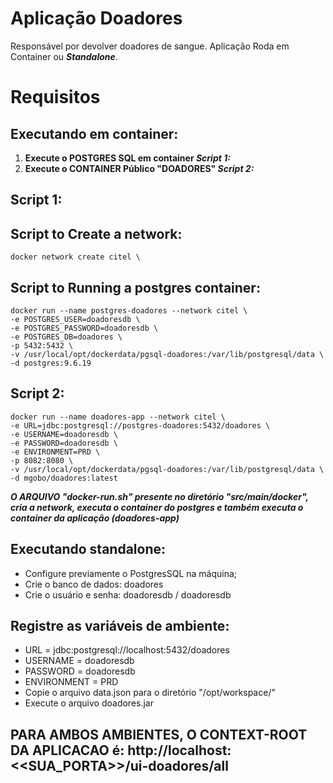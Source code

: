 # Aplicação Doadores
Responsável por devolver doadores de sangue.
Aplicação Roda em Container ou **_Standalone_**.

# Requisitos
## Executando em container:

<ol>
<li><b>Execute o POSTGRES SQL em container <i>Script 1:</i></b></li>
<li><b>Execute o CONTAINER Público "DOADORES" <i>Script 2:</i></b></li>
</ol>

## Script 1:

## Script to Create a network:
    docker network create citel \

## Script to Running a postgres container:
    docker run --name postgres-doadores --network citel \
    -e POSTGRES_USER=doadoresdb \
    -e POSTGRES_PASSWORD=doadoresdb \
    -e POSTGRES_DB=doadores \
    -p 5432:5432 \
    -v /usr/local/opt/dockerdata/pgsql-doadores:/var/lib/postgresql/data \
    -d postgres:9.6.19

## Script 2:
    docker run --name doadores-app --network citel \
    -e URL=jdbc:postgresql://postgres-doadores:5432/doadores \
    -e USERNAME=doadoresdb \
    -e PASSWORD=doadoresdb \
    -e ENVIRONMENT=PRD \
    -p 8082:8080 \
    -v /usr/local/opt/dockerdata/pgsql-doadores:/var/lib/postgresql/data \
    -d mgobo/doadores:latest

**_O ARQUIVO "docker-run.sh" presente no diretório "src/main/docker", cria a network, executa o container do postgres e também executa o container da aplicação (doadores-app)_**

## Executando standalone:

<ul>
    <li>Configure previamente o PostgresSQL na máquina;</li>
    <li>Crie o banco de dados: doadores</li>
    <li>Crie o usuário e senha: doadoresdb / doadoresdb</li>
</ul>

## Registre as variáveis de ambiente:

<ul>
    <li>URL         = jdbc:postgresql://localhost:5432/doadores</li>
    <li>USERNAME    = doadoresdb</li>
    <li>PASSWORD    = doadoresdb</li>
    <li>ENVIRONMENT = PRD</li>
    <li>Copie o arquivo data.json para o diretório "/opt/workspace/"</li>
    <li>Execute o arquivo doadores.jar</li>
</ul>

## PARA AMBOS AMBIENTES, O CONTEXT-ROOT DA APLICACAO é: http://localhost:<<SUA_PORTA>>/ui-doadores/all
